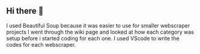 ## Hi there 👋
I used Beautiful Soup because it was easier to use for smaller webscraper projects
I went through the wiki page and looked at how each category was setup before i started coding for each one. I used VScode to write the codes for each webscraper.

<!--
**Kevinc1779/Kevinc1779** is a ✨ _special_ ✨ repository because its `README.md` (this file) appears on your GitHub profile.

Here are some ideas to get you started:

- 🔭 I’m currently working on ...
- 🌱 I’m currently learning ...
- 👯 I’m looking to collaborate on ...
- 🤔 I’m looking for help with ...
- 💬 Ask me about ...
- 📫 How to reach me: ...
- 😄 Pronouns: ...
- ⚡ Fun fact: ...
-->
